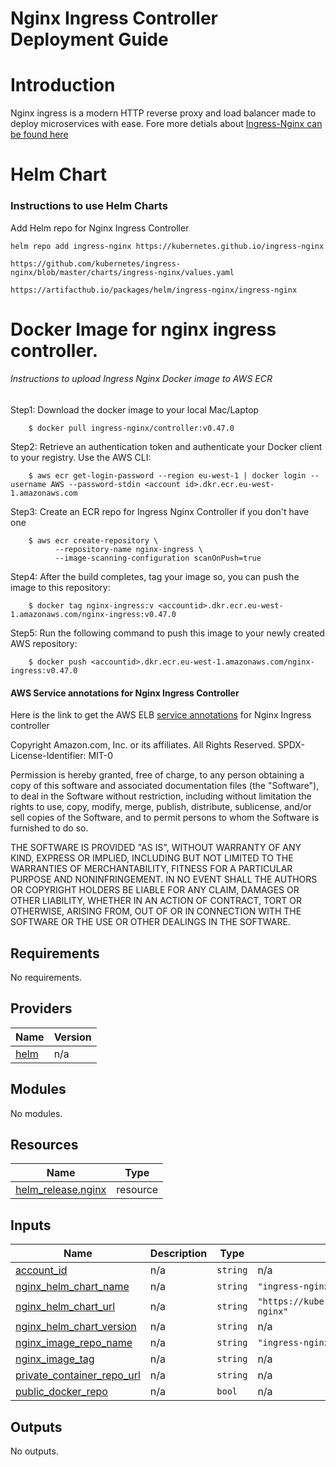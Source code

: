 # Nginx Ingress Controller Deployment Guide

# Introduction

 Nginx ingress is a modern HTTP reverse proxy and load balancer made to deploy microservices with ease. Fore more detials about [Ingress-Nginx can be found here](https://kubernetes.github.io/ingress-nginx/)

# Helm Chart

### Instructions to use Helm Charts

Add Helm repo for Nginx Ingress Controller

    helm repo add ingress-nginx https://kubernetes.github.io/ingress-nginx

    https://github.com/kubernetes/ingress-nginx/blob/master/charts/ingress-nginx/values.yaml

    https://artifacthub.io/packages/helm/ingress-nginx/ingress-nginx

# Docker Image for nginx ingress controller.

###### Instructions to upload Ingress Nginx Docker image to AWS ECR


Step1: Download the docker image to your local Mac/Laptop

        $ docker pull ingress-nginx/controller:v0.47.0

Step2: Retrieve an authentication token and authenticate your Docker client to your registry. Use the AWS CLI:

        $ aws ecr get-login-password --region eu-west-1 | docker login --username AWS --password-stdin <account id>.dkr.ecr.eu-west-1.amazonaws.com

Step3: Create an ECR repo for Ingress Nginx Controller if you don't have one

        $ aws ecr create-repository \
              --repository-name nginx-ingress \
              --image-scanning-configuration scanOnPush=true

Step4: After the build completes, tag your image so, you can push the image to this repository:

        $ docker tag nginx-ingress:v <accountid>.dkr.ecr.eu-west-1.amazonaws.com/nginx-ingress:v0.47.0

Step5: Run the following command to push this image to your newly created AWS repository:

        $ docker push <accountid>.dkr.ecr.eu-west-1.amazonaws.com/nginx-ingress:v0.47.0



#### AWS Service annotations for Nginx Ingress Controller
Here is the link to get the AWS ELB [service annotations](https://kubernetes-sigs.github.io/aws-load-balancer-controller/latest/guide/service/annotations/) for Nginx Ingress controller


<!-- BEGINNING OF PRE-COMMIT-TERRAFORM DOCS HOOK -->
Copyright Amazon.com, Inc. or its affiliates. All Rights Reserved.
SPDX-License-Identifier: MIT-0

Permission is hereby granted, free of charge, to any person obtaining a copy of this
software and associated documentation files (the "Software"), to deal in the Software
without restriction, including without limitation the rights to use, copy, modify,
merge, publish, distribute, sublicense, and/or sell copies of the Software, and to
permit persons to whom the Software is furnished to do so.

THE SOFTWARE IS PROVIDED "AS IS", WITHOUT WARRANTY OF ANY KIND, EXPRESS OR IMPLIED,
INCLUDING BUT NOT LIMITED TO THE WARRANTIES OF MERCHANTABILITY, FITNESS FOR A
PARTICULAR PURPOSE AND NONINFRINGEMENT. IN NO EVENT SHALL THE AUTHORS OR COPYRIGHT
HOLDERS BE LIABLE FOR ANY CLAIM, DAMAGES OR OTHER LIABILITY, WHETHER IN AN ACTION
OF CONTRACT, TORT OR OTHERWISE, ARISING FROM, OUT OF OR IN CONNECTION WITH THE
SOFTWARE OR THE USE OR OTHER DEALINGS IN THE SOFTWARE.

## Requirements

No requirements.

## Providers

| Name | Version |
|------|---------|
| <a name="provider_helm"></a> [helm](#provider\_helm) | n/a |

## Modules

No modules.

## Resources

| Name | Type |
|------|------|
| [helm_release.nginx](https://registry.terraform.io/providers/hashicorp/helm/latest/docs/resources/release) | resource |

## Inputs

| Name | Description | Type | Default | Required |
|------|-------------|------|---------|:--------:|
| <a name="input_account_id"></a> [account\_id](#input\_account\_id) | n/a | `string` | n/a | yes |
| <a name="input_nginx_helm_chart_name"></a> [nginx\_helm\_chart\_name](#input\_nginx\_helm\_chart\_name) | n/a | `string` | `"ingress-nginx"` | no |
| <a name="input_nginx_helm_chart_url"></a> [nginx\_helm\_chart\_url](#input\_nginx\_helm\_chart\_url) | n/a | `string` | `"https://kubernetes.github.io/ingress-nginx"` | no |
| <a name="input_nginx_helm_chart_version"></a> [nginx\_helm\_chart\_version](#input\_nginx\_helm\_chart\_version) | n/a | `string` | n/a | yes |
| <a name="input_nginx_image_repo_name"></a> [nginx\_image\_repo\_name](#input\_nginx\_image\_repo\_name) | n/a | `string` | `"ingress-nginx/controller"` | no |
| <a name="input_nginx_image_tag"></a> [nginx\_image\_tag](#input\_nginx\_image\_tag) | n/a | `string` | n/a | yes |
| <a name="input_private_container_repo_url"></a> [private\_container\_repo\_url](#input\_private\_container\_repo\_url) | n/a | `string` | n/a | yes |
| <a name="input_public_docker_repo"></a> [public\_docker\_repo](#input\_public\_docker\_repo) | n/a | `bool` | n/a | yes |

## Outputs

No outputs.
<!-- END OF PRE-COMMIT-TERRAFORM DOCS HOOK -->
